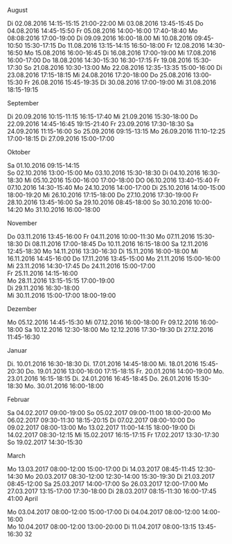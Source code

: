 
August


Di 02.08.2016     14:15-15:15
                  21:00-22:00
Mi 03.08.2016     13:45-15:45
Do 04.08.2016     14:45-15:50
Fr 05.08.2016     14:00-16:00
                  17:40-18:40
Mo 08:08:2016     17:00-19:00
Di 09.09.2016     16:00-18.00
Mi 10.08.2016     09:45-10:50
                  15:30-17:15
Do 11.08.2016     13:15-14:15
                  16:50-18:00
Fr 12.08.2016     14:30-16:50
Mo 15.08.2016     16:00-16:45
Di 16.08.2016     17:00-19:00
Mi 17.08.2016     16:00-17:00
Do 18.08.2016     14:30-15:30
                  16:30-17:15
Fr 19.08.2016     15:30-17:30
So 21.08.2016     10:30-13:00
Mo 22.08.2016     12:35-13:35
                  15:00-16:00
Di 23.08.2016     17:15-18:15
Mi 24.08.2016     17:20-18:00
Do 25.08.2016     13:00-15:30
Fr 26.08.2016     15:45-19:35
Di 30.08.2016     17:00-19:00
Mi 31.08.2016     18:15-19:15

September

Di 20.09.2016     10:15-11:15
                  16:15-17:40
Mi 21.09.2016     15:30-18:00
Do 22.09.2016     14:45-16:45
                  19:15-21:40
Fr 23.09.2016     17:30-18:30
Sa 24.09.2016     11:15-16:00
So 25.09.2016     09:15-13:15
Mo 26.09.2016     11:10-12:25
                  17:00-18:15
Di 27.09.2016     15:00-17:00

Oktober

Sa 01.10.2016     09:15-14:15   
So 02.10.2016     13:00-15:00
Mo 03.10.2016     15:30-18:30
Di 04.10.2016     16:30-18:30
Mi 05.10.2016     15:00-16:00
                  17:00-18:00
DO 06.10.2016     13:40-15:40
Fr 07.10.2016     14:30-15:40
Mo 24.10.2016     14:00-17:00 
Di 25.10.2016     14:00-15:00
                  18:00-19:20
Mi 26.10.2016     17:15-18:00
Do 27.10.2016     17:30-19:00 
Fr 28.10.2016     13:45-16:00 
Sa 29.10.2016     08:45-18:00
So 30.10.2016     10:00-14:20
Mo 31.10.2016     16:00-18:00

November

Do 03.11.2016    13:45-16:00 
Fr 04.11.2016    10:00-11:30
Mo 07.11.2016    15:30-18:30
Di 08.11.2016    17:00-18:45
Do 10.11.2016    16:15-18:00 
Sa 12.11.2016    12:45-18:30 
Mo 14.11.2016    13:30-16:30
Di 15.11.2016    16:00-18:00
Mi 16.11.2016    14:45-16:00
Do 17.11.2016    13:45-15:00 
Mo 21.11.2016    15:00-16:00
Mi 23.11.2016    14:30-17:45 
Do 24.11.2016    15:00-17:00  
Fr 25.11.2016    14:15-16:00  
Mo 28.11.2016    13:15-15:15
                 17:00-19:00  
Di 29.11.2016    16:30-18:00  
Mi 30.11.2016    15:00-17:00
                 18:00-19:00  
                                  
Dezember

Mo 05.12.2016   14:45-15:30
Mi 07.12.2016   16:00-18:00
Fr 09.12.2016   16:00-18:00
Sa 10.12.2016   12:30-18:00
Mo 12.12.2016   17:30-19:30 
Di 27.12.2016   11:45-16:30 

Januar

Di. 10.01.2016  16:30-18:30 
Di. 17.01.2016  14:45-18:00
Mi. 18.01.2016  15:45-20:30 
Do. 19.01.2016  13:00-16:00
                17:15-18:15 
Fr. 20.01.2016  14:00-19:00 
Mo. 23.01.2016  16:15-18:15
Di. 24.01.2016  16:45-18:45 
Do. 26.01.2016  15:30-18:30
Mo. 30.01.2016  16:00-18:00

Februar

Sa 04.02.2017 09:00-19:00
So 05.02.2017 09:00-11:00 
              18:00-20:00
Mo 06.02.2017 09:30-11:30 
              18:15-20:15 
Di 07.02.2017 08:00-10:00 
Do 09.02.2017 08:00-13:00
Mo 13.02.2017 11:00-14:15 18:00-19:00
Di 14.02.2017 08:30-12:15
Mi 15.02.2017 16:15-17:15
Fr 17.02.2017 13:30-17:30 
So 19.02.2017 14:30-15:30 

March

Mo 13.03.2017   08:00-12:00
                15:00-17:00
Di 14.03.2017   08:45-11:45 
                12:30-14:30
Mo 20.03.2017   08:30-12:00
                12:30-14:00
                15:30-19:30 
Di 21.03.2017   08:45-12:00
Sa 25.03.2017   14:00-17:00 
So 26.03.2017   12:00-17:00
Mo 27.03.2017   13:15-17:00
                17:30-18:00 
Di 28.03.2017   08:15-11:30
                16:00-17:45 41:00
April

Mo 03.04.2017  08:00-12:00 
               15:00-17:00 
Di 04.04.2017  08:00-12:00
               14:00-16:00  
Mo 10.04.2017  08:00-12:00
               13:00-20:00
Di 11.04.2017  08:00-13:15 
               13:45-16:30  32
                  
